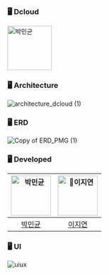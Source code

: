 
### 🖥️ Dcloud
<img src="https://avatars.githubusercontent.com/DGU-Dcloud" width=100px alt="박민균"/>

### 🖥️ Architecture
![architecture_dcloud (1)](https://github.com/user-attachments/assets/857aa4bf-473f-40cb-801b-70e65a46a069)


### 🖥️ ERD
![Copy of ERD_PMG (1)](https://github.com/DGU-Dcloud/Dcloud/assets/86116666/0698a627-36cb-4983-b702-104ff08ed3ad)

### 🖥️ Developed
| <img src="https://avatars.githubusercontent.com/u/86116666?v=4" width=90px alt="박민균"/>  |  <img src="https://avatars.githubusercontent.com/JiiiYeonn" width=90px alt="이지연"/> |  
| :-----: | :-----: |
| [박민균](https://github.com/parkmingyun99) |  [이지연](https://github.com/JiiiYeonn) |


### 🖥️ UI
![uiux](https://github.com/DGU-Dcloud/Dcloud/assets/86116666/93dad449-f63d-412b-9928-88ac901409b2)
